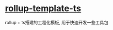 # [rollup-template-ts](https://github.com/lijiahong123/rollup-template-ts/tree/master)


  rollup + ts搭建的工程化模板,  用于快速开发一些工具包



